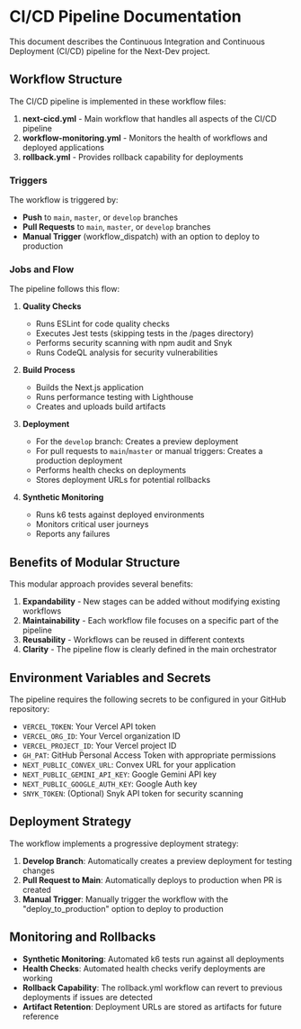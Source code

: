 # CI/CD Pipeline Documentation

This document describes the Continuous Integration and Continuous Deployment (CI/CD) pipeline for the Next-Dev project.

## Workflow Structure

The CI/CD pipeline is implemented in these workflow files:

1. **next-cicd.yml** - Main workflow that handles all aspects of the CI/CD pipeline
2. **workflow-monitoring.yml** - Monitors the health of workflows and deployed applications
3. **rollback.yml** - Provides rollback capability for deployments

### Triggers

The workflow is triggered by:
- **Push** to `main`, `master`, or `develop` branches
- **Pull Requests** to `main`, `master`, or `develop` branches
- **Manual Trigger** (workflow_dispatch) with an option to deploy to production

### Jobs and Flow

The pipeline follows this flow:

1. **Quality Checks**
   - Runs ESLint for code quality checks
   - Executes Jest tests (skipping tests in the /pages directory)
   - Performs security scanning with npm audit and Snyk
   - Runs CodeQL analysis for security vulnerabilities

2. **Build Process**
   - Builds the Next.js application
   - Runs performance testing with Lighthouse
   - Creates and uploads build artifacts

3. **Deployment**
   - For the `develop` branch: Creates a preview deployment
   - For pull requests to `main`/`master` or manual triggers: Creates a production deployment
   - Performs health checks on deployments
   - Stores deployment URLs for potential rollbacks

4. **Synthetic Monitoring**
   - Runs k6 tests against deployed environments
   - Monitors critical user journeys
   - Reports any failures

## Benefits of Modular Structure

This modular approach provides several benefits:

1. **Expandability** - New stages can be added without modifying existing workflows
2. **Maintainability** - Each workflow file focuses on a specific part of the pipeline
3. **Reusability** - Workflows can be reused in different contexts
4. **Clarity** - The pipeline flow is clearly defined in the main orchestrator

## Environment Variables and Secrets

The pipeline requires the following secrets to be configured in your GitHub repository:

- `VERCEL_TOKEN`: Your Vercel API token
- `VERCEL_ORG_ID`: Your Vercel organization ID
- `VERCEL_PROJECT_ID`: Your Vercel project ID
- `GH_PAT`: GitHub Personal Access Token with appropriate permissions
- `NEXT_PUBLIC_CONVEX_URL`: Convex URL for your application
- `NEXT_PUBLIC_GEMINI_API_KEY`: Google Gemini API key
- `NEXT_PUBLIC_GOOGLE_AUTH_KEY`: Google Auth key
- `SNYK_TOKEN`: (Optional) Snyk API token for security scanning

## Deployment Strategy

The workflow implements a progressive deployment strategy:

1. **Develop Branch**: Automatically creates a preview deployment for testing changes
2. **Pull Request to Main**: Automatically deploys to production when PR is created
3. **Manual Trigger**: Manually trigger the workflow with the "deploy_to_production" option to deploy to production

## Monitoring and Rollbacks

- **Synthetic Monitoring**: Automated k6 tests run against all deployments
- **Health Checks**: Automated health checks verify deployments are working
- **Rollback Capability**: The rollback.yml workflow can revert to previous deployments if issues are detected
- **Artifact Retention**: Deployment URLs are stored as artifacts for future reference
